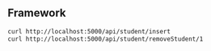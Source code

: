 ## Framework

```bash
curl http://localhost:5000/api/student/insert
curl http://localhost:5000/api/student/removeStudent/1
```